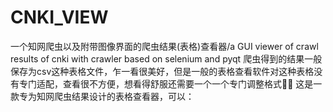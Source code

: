 # CNKI_VIEW
一个知网爬虫以及附带图像界面的爬虫结果(表格)查看器/a GUI viewer of crawl results of cnki with crawler based on selenium and pyqt
爬虫得到的结果一般保存为csv这种表格文件，乍一看很美好，但是一般的表格查看软件对这种表格没有专门适配，查看很不方便，想看得舒服还需要一个一个专门调整格式🤦‍♂️
这是一款专为知网爬虫结果设计的表格查看器，可以：
